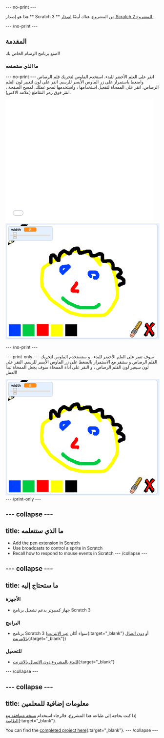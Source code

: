 \--- no-print \---

هذا هو إصدار ** Scratch 3 ** من المشروع. هناك أيضًا [ إصدار Scratch 2 للمشروع ](https://projects.raspberrypi.org/en/projects/paint-box-scratch2).

\--- /no-print \---

## المقدمة

اصنع برنامج الرسام الخاص بك!

### ما الذي ستصنعه

\--- no-print \--- انقر على العلم الأخضر للبدء. استخدم الماوس لتحريك قلم الرصاص واضغط باستمرار على زر الماوس الأيسر للرسم. انقر على لون لتغيير لون القلم الرصاص. انقر على الممحاة لتفعيل استخدامها ، واستخدمها لمحو عملك. لمسح الصفحة ، انقر فوق رمز التقاطع (علامة الاكس).

<div class="scratch-preview">
  <iframe allowtransparency="true" width="485" height="402" src="//scratch.mit.edu/projects/embed/267243161/?autostart=false" frameborder="0" scrolling="no"></iframe>
  <img src="images/showcase.png">
</div>

\--- /no-print \---

\--- print-only \--- سوف تنقر على العلم الأخضر للبدء ، و ستستخدم الماوس لتحريك القلم الرصاص و ستنقر مع الاستمرار بالضغط على زر الماوس الأيسر للرسم. النقر على لون سيغير لون القلم الرصاص ، و النقر على أداة الممحاة سوف يجعل الممحاة تبدأ العمل!

![معرض](images/showcase.png) \--- /print-only \---

## \--- collapse \---

## title: ما الذي ستتعلمه

+ Add the pen extension in Scratch
+ Use broadcasts to control a sprite in Scratch
+ Recall how to respond to mouse events in Scratch \--- /collapse \---

## \--- collapse \---

## title: ما ستحتاج إليه

### الأجهزة

+ جهاز كمبيوتر يدعم تشغيل برنامج Scratch 3

### البرامج

+ برنامج Scratch 3 (سواء أكان [عبر الإنترنت](http://rpf.io/scratchon){:target="_blank"} أو [دون اتصال بالإنترنت](http://rpf.io/scratchoff){:target="_blank"})

### للتحميل

+ [للبدء بالمشروع دون الاتصال بالانترنت](http://rpf.io/p/en/paint-box-go){:target="_blank"}

\--- /collapse \---

## \--- collapse \---

## title: معلومات إضافية للمعلمين

إذا كنت بحاجة إلى طباعة هذا المشروع، فالرجاء استخدام [نسخة متوافقة مع الطابعة](https://projects.raspberrypi.org/en/projects/paint-box/print){:target="_blank"}.

You can find the [completed project here](http://rpf.io/p/en/paint-box-get){:target="_blank"}. \--- /collapse \---